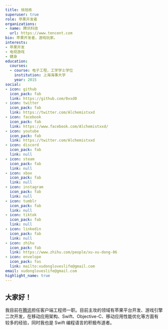 ```yaml
---
title: 徐旭栋
superuser: true
role: 苹果开发者
organizations:
- name: 腾讯科技
  url: https://www.tencent.com
bio: 苹果开发者，游戏玩家。
interests:
- 苹果开发
- 电视游戏
- 健身
education:
  courses:
  - course: 电子工程，工学学士学位
    institution: 上海海事大学
    year: 2015
social:
- icon: github
  icon_pack: fab
  link: https://github.com/0xxd0
- icon: twitter
  icon_pack: fab
  link: https://twitter.com/Alchemistxxd
- icon: facebook
  icon_pack: fab
  link: https://www.facebook.com/Alchemistxxd/
- icon: youtube
  icon_pack: fab
  link: https://twitter.com/Alchemistxxd
- icon: discord
  icon_pack: fab
  link: null
- icon: steam
  icon_pack: fab
  link: null
- icon: xbox
  icon_pack: fab
  link: null
- icon: instagram
  icon_pack: fab
  link: null
- icon: tumblr
  icon_pack: fab
  link: null
- icon: tiktok
  icon_pack: fab
  link: null
- icon: linkedin
  icon_pack: fab
  link: null
- icon: zhihu
  icon_pack: fab
  link: https://www.zhihu.com/people/xu-xu-dong-86
- icon: envelope
  icon_pack: fas
  link: mailto:xudongloveslife@gmail.com
email: xudongloveslife@gmail.com
highlight_name: true
---
```


## 大家好！
我目前在[腾讯](https://www.tencent.com/)担任客户端工程师一职。目前主攻的领域有苹果平台开发、游戏引擎二次开发，在移动应用架构、Swift、Objective-C、移动应用性能优化等方面有较多的经验，同时我也是 Swift 编程语言的积极布道者。

<!-- 多媒体音视频 -->
<!-- Metal -->

<!-- {{< icon name="download" pack="fas" >}} Download my {{< staticref "media/demo_resume.pdf" "newtab" >}}resumé{{< /staticref >}}. -->
